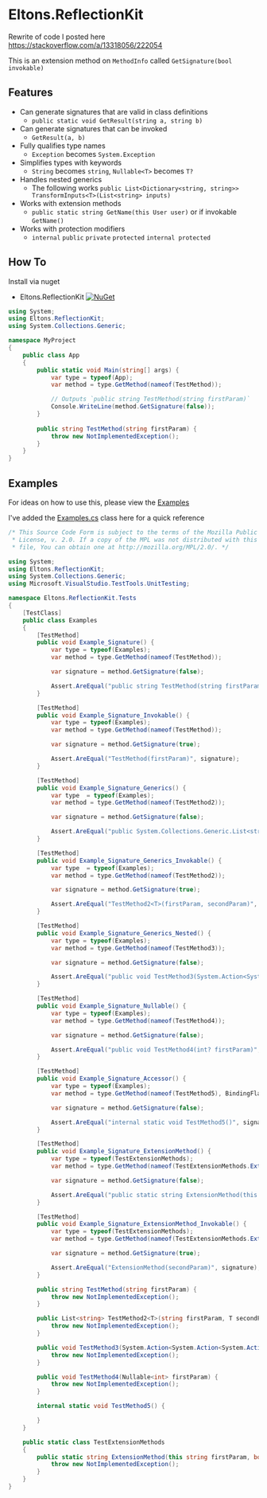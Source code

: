 # Eltons.ReflectionKit
Rewrite of code I posted here https://stackoverflow.com/a/13318056/222054

This is an extension method on `MethodInfo` called `GetSignature(bool invokable)`

## Features
* Can generate signatures that are valid in class definitions 
    * `public static void GetResult(string a, string b)`
* Can generate signatures that can be invoked
    * `GetResult(a, b)`
* Fully qualifies type names
    * `Exception` becomes `System.Exception`
* Simplifies types with keywords
    * `String` becomes `string`, `Nullable<T>` becomes `T?`
* Handles nested generics
    * The following works `public List<Dictionary<string, string>> TransformInputs<T>(List<string> inputs)`
* Works with extension methods
    * `public static string GetName(this User user)` or if invokable `GetName()`
* Works with protection modifiers
    * `internal` `public` `private` `protected` `internal protected`


## How To

Install via nuget
* Eltons.ReflectionKit [![NuGet](https://img.shields.io/nuget/v/Eltons.ReflectionKit.svg?style=flat-square)](https://www.nuget.org/packages/Eltons.ReflectionKit/) 

```cs
using System;
using Eltons.ReflectionKit;
using System.Collections.Generic;

namespace MyProject
{
    public class App
    {
        public static void Main(string[] args) {
            var type = typeof(App);
            var method = type.GetMethod(nameof(TestMethod));

            // Outputs `public string TestMethod(string firstParam)`
            Console.WriteLine(method.GetSignature(false));
        }
        
        public string TestMethod(string firstParam) {
            throw new NotImplementedException();
        }
    }
}
```

## Examples
For ideas on how to use this, please view the [Examples](https://github.com/kellyelton/Eltons.ReflectionKit/blob/master/Eltons.ReflectionKit.Tests/Examples.cs)

I've added the [Examples.cs](https://github.com/kellyelton/Eltons.ReflectionKit/blob/master/Eltons.ReflectionKit.Tests/Examples.cs) class here for a quick reference

```cs
/* This Source Code Form is subject to the terms of the Mozilla Public
 * License, v. 2.0. If a copy of the MPL was not distributed with this
 * file, You can obtain one at http://mozilla.org/MPL/2.0/. */

using System;
using Eltons.ReflectionKit;
using System.Collections.Generic;
using Microsoft.VisualStudio.TestTools.UnitTesting;

namespace Eltons.ReflectionKit.Tests
{
    [TestClass]
    public class Examples
    {
        [TestMethod]
        public void Example_Signature() {
            var type = typeof(Examples);
            var method = type.GetMethod(nameof(TestMethod));

            var signature = method.GetSignature(false);

            Assert.AreEqual("public string TestMethod(string firstParam)", signature);
        }

        [TestMethod]
        public void Example_Signature_Invokable() {
            var type = typeof(Examples);
            var method = type.GetMethod(nameof(TestMethod));

            var signature = method.GetSignature(true);

            Assert.AreEqual("TestMethod(firstParam)", signature);
        }

        [TestMethod]
        public void Example_Signature_Generics() {
            var type  = typeof(Examples);
            var method = type.GetMethod(nameof(TestMethod2));

            var signature = method.GetSignature(false);

            Assert.AreEqual("public System.Collections.Generic.List<string> TestMethod2<T>(string firstParam, T secondParam)", signature);
        }

        [TestMethod]
        public void Example_Signature_Generics_Invokable() {
            var type  = typeof(Examples);
            var method = type.GetMethod(nameof(TestMethod2));

            var signature = method.GetSignature(true);

            Assert.AreEqual("TestMethod2<T>(firstParam, secondParam)", signature);
        }

        [TestMethod]
        public void Example_Signature_Generics_Nested() {
            var type = typeof(Examples);
            var method = type.GetMethod(nameof(TestMethod3));

            var signature = method.GetSignature(false);

            Assert.AreEqual("public void TestMethod3(System.Action<System.Action<System.Action<string>>> firstParam)", signature);
        }

        [TestMethod]
        public void Example_Signature_Nullable() {
            var type = typeof(Examples);
            var method = type.GetMethod(nameof(TestMethod4));

            var signature = method.GetSignature(false);

            Assert.AreEqual("public void TestMethod4(int? firstParam)", signature);
        }

        [TestMethod]
        public void Example_Signature_Accessor() {
            var type = typeof(Examples);
            var method = type.GetMethod(nameof(TestMethod5), BindingFlags.Static | BindingFlags.NonPublic);

            var signature = method.GetSignature(false);

            Assert.AreEqual("internal static void TestMethod5()", signature);
        }

        [TestMethod]
        public void Example_Signature_ExtensionMethod() {
            var type = typeof(TestExtensionMethods);
            var method = type.GetMethod(nameof(TestExtensionMethods.ExtensionMethod));

            var signature = method.GetSignature(false);

            Assert.AreEqual("public static string ExtensionMethod(this string firstParam, bool secondParam)", signature);
        }

        [TestMethod]
        public void Example_Signature_ExtensionMethod_Invokable() {
            var type = typeof(TestExtensionMethods);
            var method = type.GetMethod(nameof(TestExtensionMethods.ExtensionMethod));

            var signature = method.GetSignature(true);

            Assert.AreEqual("ExtensionMethod(secondParam)", signature);
        }

        public string TestMethod(string firstParam) {
            throw new NotImplementedException();
        }

        public List<string> TestMethod2<T>(string firstParam, T secondParam) {
            throw new NotImplementedException();
        }

        public void TestMethod3(System.Action<System.Action<System.Action<string>>> firstParam) {
            throw new NotImplementedException();
        }

        public void TestMethod4(Nullable<int> firstParam) {
            throw new NotImplementedException();
        }

        internal static void TestMethod5() {

        }
    }

    public static class TestExtensionMethods
    {
        public static string ExtensionMethod(this string firstParam, bool secondParam) {
            throw new NotImplementedException();
        }
    }
}
````
